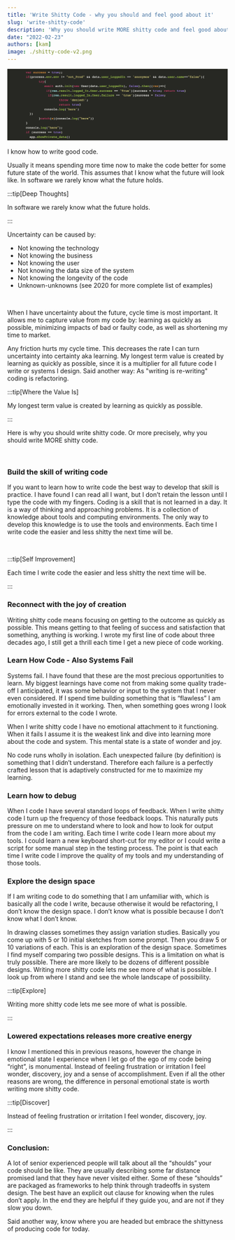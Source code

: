 ```yaml
---
title: 'Write Shitty Code - why you should and feel good about it'
slug: 'write-shitty-code'
description: 'Why you should write MORE shitty code and feel good about it.'
date: "2022-02-23"
authors: [kam]
image: ./shitty-code-v2.png
---
```

![Write Shitty Code](./shitty-code-v2.png)

I know how to write good code.

Usually it means spending more time now to make the code better for some future state of the world. This assumes that I know what the future will look like. In software we rarely know what the future holds.

<!-- truncate -->

:::tip[Deep Thoughts]

In software we rarely know what the future holds.

:::


Uncertainty can be caused by:

*   Not knowing the technology
*   Not knowing the business
*   Not knowing the user
*   Not knowing the data size of the system
*   Not knowing the longevity of the code
*   Unknown-unknowns (see 2020 for more complete list of examples)

‍  

When I have uncertainty about the future, cycle time is most important. It allows me to capture value from my code by: learning as quickly as possible, minimizing impacts of bad or faulty code, as well as shortening my time to market.

  

Any friction hurts my cycle time. This decreases the rate I can turn uncertainty into certainty aka learning. My longest term value is created by learning as quickly as possible, since it is a multiplier for all future code I write or systems I design. Said another way: As "writing is re-writing" coding is refactoring.


:::tip[Where the Value Is]

My longest term value is created by learning as quickly as possible.

:::
‍  

Here is why you should write shitty code. Or more precisely, why you should write MORE shitty code.

‍

### Build the skill of writing code

If you want to learn how to write code the best way to develop that skill is practice. I have found I can read all I want, but I don’t retain the lesson until I type the code with my fingers. Coding is a skill that is not learned in a day. It is a way of thinking and approaching problems. It is a collection of knowledge about tools and computing environments. The only way to develop this knowledge is to use the tools and environments. Each time I write code the easier and less shitty the next time will be.

‍

:::tip[Self Improvement]

Each time I write code the easier and less shitty the next time will be.

:::
‍  

### Reconnect with the joy of creation

Writing shitty code means focusing on getting to the outcome as quickly as possible. This means getting to that feeling of success and satisfaction that something, anything is working. I wrote my first line of code about three decades ago, I still get a thrill each time I get a new piece of code working.
‍  

### Learn How Code - Also Systems Fail

Systems fail. I have found that these are the most precious opportunities to learn. My biggest learnings have come not from making some quality trade-off I anticipated, it was some behavior or input to the system that I never even considered. If I spend time building something that is “flawless” I am emotionally invested in it working. Then, when something goes wrong I look for errors external to the code I wrote.

When I write shitty code I have no emotional attachment to it functioning. When it fails I assume it is the weakest link and dive into learning more about the code and system. This mental state is a state of wonder and joy.

No code runs wholly in isolation. Each unexpected failure (by definition) is something that I didn’t understand. Therefore each failure is a perfectly crafted lesson that is adaptively constructed for me to maximize my learning.


### Learn how to debug

When I code I have several standard loops of feedback. When I write shitty code I turn up the frequency of those feedback loops. This naturally puts pressure on me to understand where to look and how to look for output from the code I am writing. Each time I write code I learn more about my tools. I could learn a new keyboard short-cut for my editor or I could write a script for some manual step in the testing process. The point is that each time I write code I improve the quality of my tools and my understanding of those tools.


### Explore the design space

If I am writing code to do something that I am unfamiliar with, which is basically all the code I write, because otherwise it would be refactoring, I don’t know the design space. I don’t know what is possible because I don’t know what I don’t know.


In drawing classes sometimes they assign variation studies. Basically you come up with 5 or 10 initial sketches from some prompt. Then you draw 5 or 10 variations of each. This is an exploration of the design space. Sometimes I find myself comparing two possible designs. This is a limitation on what is truly possible. There are more likely to be dozens of different possible designs. Writing more shitty code lets me see more of what is possible. I look up from where I stand and see the whole landscape of possibility.


:::tip[Explore]

Writing more shitty code lets me see more of what is possible.

:::


### Lowered expectations releases more creative energy

I know I mentioned this in previous reasons, however the change in emotional state I experience when I let go of the ego of my code being “right”, is monumental. Instead of feeling frustration or irritation I feel wonder, discovery, joy and a sense of accomplishment. Even if all the other reasons are wrong, the difference in personal emotional state is worth writing more shitty code.


:::tip[Discover]

Instead of feeling frustration or irritation I feel wonder, discovery, joy.

:::


### Conclusion:

A lot of senior experienced people will talk about all the “shoulds” your code should be like. They are usually describing some far distance promised land that they have never visited either. Some of these “shoulds” are packaged as frameworks to help think through tradeoffs in system design. The best have an explicit out clause for knowing when the rules don’t apply. In the end they are helpful if they guide you, and are not if they slow you down.

Said another way, know where you are headed but embrace the shittyness of producing code for today.
